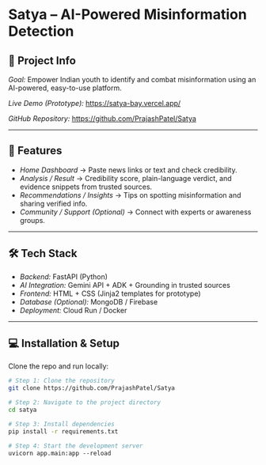 # Satya – AI-Powered Misinformation Detection

## 📌 Project Info
*Goal:* Empower Indian youth to identify and combat misinformation using an AI-powered, easy-to-use platform.

*Live Demo (Prototype):* https://satya-bay.vercel.app/
 
*GitHub Repository:* https://github.com/PrajashPatel/Satya

---

## 🚀 Features
- *Home Dashboard* → Paste news links or text and check credibility.  
- *Analysis / Result* → Credibility score, plain-language verdict, and evidence snippets from trusted sources.  
- *Recommendations / Insights* → Tips on spotting misinformation and sharing verified info.  
- *Community / Support (Optional)* → Connect with experts or awareness groups.  

---

## 🛠 Tech Stack
- *Backend:* FastAPI (Python)  
- *AI Integration:* Gemini API + ADK + Grounding in trusted sources  
- *Frontend:* HTML + CSS (Jinja2 templates for prototype)  
- *Database (Optional):* MongoDB / Firebase  
- *Deployment:* Cloud Run / Docker  

---

## 💻 Installation & Setup
Clone the repo and run locally:

```bash
# Step 1: Clone the repository
git clone https://github.com/PrajashPatel/Satya

# Step 2: Navigate to the project directory
cd satya

# Step 3: Install dependencies
pip install -r requirements.txt

# Step 4: Start the development server
uvicorn app.main:app --reload
